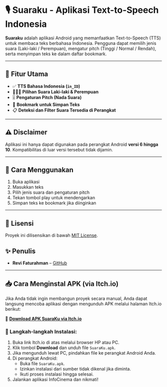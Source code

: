 
# 🎙️ Suaraku - Aplikasi Text-to-Speech Indonesia

**Suaraku** adalah aplikasi Android yang memanfaatkan Text-to-Speech (TTS) untuk membaca teks berbahasa Indonesia. Pengguna dapat memilih jenis suara (Laki-laki / Perempuan), mengatur pitch (Tinggi / Normal / Rendah), serta menyimpan teks ke dalam daftar bookmark.

---

## 🧩 Fitur Utama

- ✅ **TTS Bahasa Indonesia (`in_ID`)**
- 🧔‍♂️🧕 **Pilihan Suara Laki-laki & Perempuan**
- 🎚️ **Pengaturan Pitch (Nada Suara)**
- 💾 **Bookmark untuk Simpan Teks**
- 📋 **Deteksi dan Filter Suara Tersedia di Perangkat**

---

## ⚠️ Disclaimer

Aplikasi ini hanya dapat digunakan pada perangkat Android **versi 6 hingga 10**. Kompatibilitas di luar versi tersebut tidak dijamin.

---

## 📲 Cara Menggunakan

1. Buka aplikasi
2. Masukkan teks
3. Pilih jenis suara dan pengaturan pitch
4. Tekan tombol play untuk mendengarkan
5. Simpan teks ke bookmark jika diinginkan

---

## 📄 Lisensi

Proyek ini dilisensikan di bawah [MIT License](LICENSE).

## ✨ Penulis

- **Revi Faturahman** – [GitHub](https://github.com/Revifaturahman)


---
## 📥 Cara Menginstal APK (via Itch.io)

Jika Anda tidak ingin membangun proyek secara manual, Anda dapat langsung mencoba aplikasi dengan mengunduh APK melalui halaman Itch.io berikut:

🔗 **[Download APK SuaraKu via Itch.io](https://revifaturahman.itch.io/suaraku)**  

### 📲 Langkah-langkah Instalasi:

1. Buka link Itch.io di atas melalui browser HP atau PC.
2. Klik tombol **Download** dan unduh file `SuaraKu.apk`.
3. Jika mengunduh lewat PC, pindahkan file ke perangkat Android Anda.
4. Di perangkat Android:
   - Buka file `SuaraKu.apk`.
   - Izinkan instalasi dari sumber tidak dikenal jika diminta.
   - Ikuti proses instalasi hingga selesai.
5. Jalankan aplikasi InfoCinema dan nikmati!


